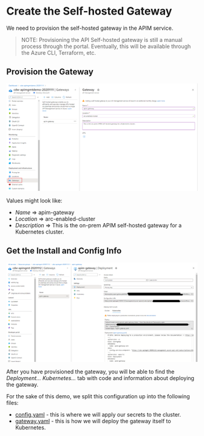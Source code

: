 # Create the Self-hosted Gateway

We need to provision the self-hosted gateway in the APIM service.

> NOTE: Provisioning the API Self-hosted gateway is still a manual process through the portal. Eventually, this will
> be available through the Azure CLI, Terraform, etc.

## Provision the Gateway

![Image of API Self-Hosted Gateway Creation](/assets/apim-gateway-screenshot-1.png)

Values might look like:

* _Name_ => apim-gateway
* _Location_ => arc-enabled-cluster
* _Description_ => This is the on-prem APIM self-hosted gateway for a Kubernetes cluster.

## Get the Install and Config Info

![Image of API Self-Hosted Deployment](/assets/apim-gateway-screenshot-2.png)

After you have provisioned the gateway, you will be able to find the _Deployment... Kubernetes..._ tab with code and information about deploying the gateway.

For the sake of this demo, we split this configuration up into the following files:

* [config.yaml](/04_cluster-config/config-sample.yaml) - this is where we will apply our secrets to the cluster.
* [gateway.yaml](/flux/apim-gateway/gateway.yaml) - this is how we will deploy the gateway itself to Kubernetes.

